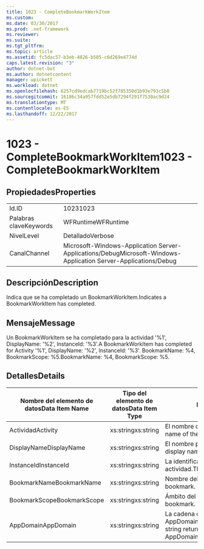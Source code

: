 ```yaml
---
title: 1023 - CompleteBookmarkWorkItem
ms.custom: 
ms.date: 03/30/2017
ms.prod: .net-framework
ms.reviewer: 
ms.suite: 
ms.tgt_pltfrm: 
ms.topic: article
ms.assetid: fc5dac57-b3eb-4826-b505-c6d269e4774d
caps.latest.revision: "3"
author: dotnet-bot
ms.author: dotnetcontent
manager: wpickett
ms.workload: dotnet
ms.openlocfilehash: 6257cd9edcab7719bc52f785350d1b93e793c5b8
ms.sourcegitcommit: 16186c34a957fdd52e5db7294f291f7530ac9d24
ms.translationtype: MT
ms.contentlocale: es-ES
ms.lasthandoff: 12/22/2017
---
```

# <a name="1023---completebookmarkworkitem"></a><span data-ttu-id="77a5b-102">1023 - CompleteBookmarkWorkItem</span><span class="sxs-lookup"><span data-stu-id="77a5b-102">1023 - CompleteBookmarkWorkItem</span></span>
## <a name="properties"></a><span data-ttu-id="77a5b-103">Propiedades</span><span class="sxs-lookup"><span data-stu-id="77a5b-103">Properties</span></span>  
  
|||  
|-|-|  
|<span data-ttu-id="77a5b-104">Id.</span><span class="sxs-lookup"><span data-stu-id="77a5b-104">ID</span></span>|<span data-ttu-id="77a5b-105">1023</span><span class="sxs-lookup"><span data-stu-id="77a5b-105">1023</span></span>|  
|<span data-ttu-id="77a5b-106">Palabras clave</span><span class="sxs-lookup"><span data-stu-id="77a5b-106">Keywords</span></span>|<span data-ttu-id="77a5b-107">WFRuntime</span><span class="sxs-lookup"><span data-stu-id="77a5b-107">WFRuntime</span></span>|  
|<span data-ttu-id="77a5b-108">Nivel</span><span class="sxs-lookup"><span data-stu-id="77a5b-108">Level</span></span>|<span data-ttu-id="77a5b-109">Detallado</span><span class="sxs-lookup"><span data-stu-id="77a5b-109">Verbose</span></span>|  
|<span data-ttu-id="77a5b-110">Canal</span><span class="sxs-lookup"><span data-stu-id="77a5b-110">Channel</span></span>|<span data-ttu-id="77a5b-111">Microsoft-Windows-Application Server-Applications/Debug</span><span class="sxs-lookup"><span data-stu-id="77a5b-111">Microsoft-Windows-Application Server-Applications/Debug</span></span>|  
  
## <a name="description"></a><span data-ttu-id="77a5b-112">Descripción</span><span class="sxs-lookup"><span data-stu-id="77a5b-112">Description</span></span>  
 <span data-ttu-id="77a5b-113">Indica que se ha completado un BookmarkWorkItem.</span><span class="sxs-lookup"><span data-stu-id="77a5b-113">Indicates a BookmarkWorkItem has completed.</span></span>  
  
## <a name="message"></a><span data-ttu-id="77a5b-114">Mensaje</span><span class="sxs-lookup"><span data-stu-id="77a5b-114">Message</span></span>  
 <span data-ttu-id="77a5b-115">Un BookmarkWorkItem se ha completado para la actividad '%1', DisplayName: '%2', InstanceId: '%3'.</span><span class="sxs-lookup"><span data-stu-id="77a5b-115">A BookmarkWorkItem has completed for Activity '%1', DisplayName: '%2', InstanceId: '%3'.</span></span> <span data-ttu-id="77a5b-116">BookmarkName: %4, BookmarkScope: %5.</span><span class="sxs-lookup"><span data-stu-id="77a5b-116">BookmarkName: %4, BookmarkScope: %5.</span></span>  
  
## <a name="details"></a><span data-ttu-id="77a5b-117">Detalles</span><span class="sxs-lookup"><span data-stu-id="77a5b-117">Details</span></span>  
  
|<span data-ttu-id="77a5b-118">Nombre del elemento de datos</span><span class="sxs-lookup"><span data-stu-id="77a5b-118">Data Item Name</span></span>|<span data-ttu-id="77a5b-119">Tipo del elemento de datos</span><span class="sxs-lookup"><span data-stu-id="77a5b-119">Data Item Type</span></span>|<span data-ttu-id="77a5b-120">Descripción</span><span class="sxs-lookup"><span data-stu-id="77a5b-120">Description</span></span>|  
|--------------------|--------------------|-----------------|  
|<span data-ttu-id="77a5b-121">Actividad</span><span class="sxs-lookup"><span data-stu-id="77a5b-121">Activity</span></span>|<span data-ttu-id="77a5b-122">xs:string</span><span class="sxs-lookup"><span data-stu-id="77a5b-122">xs:string</span></span>|<span data-ttu-id="77a5b-123">El nombre de tipo de la actividad.</span><span class="sxs-lookup"><span data-stu-id="77a5b-123">The type name of the activity.</span></span>|  
|<span data-ttu-id="77a5b-124">DisplayName</span><span class="sxs-lookup"><span data-stu-id="77a5b-124">DisplayName</span></span>|<span data-ttu-id="77a5b-125">xs:string</span><span class="sxs-lookup"><span data-stu-id="77a5b-125">xs:string</span></span>|<span data-ttu-id="77a5b-126">El nombre para mostrar de la actividad.</span><span class="sxs-lookup"><span data-stu-id="77a5b-126">The display name of the activity.</span></span>|  
|<span data-ttu-id="77a5b-127">InstanceId</span><span class="sxs-lookup"><span data-stu-id="77a5b-127">InstanceId</span></span>|<span data-ttu-id="77a5b-128">xs:string</span><span class="sxs-lookup"><span data-stu-id="77a5b-128">xs:string</span></span>|<span data-ttu-id="77a5b-129">La identificación de instancia de la actividad.</span><span class="sxs-lookup"><span data-stu-id="77a5b-129">The instance id of the activity.</span></span>|  
|<span data-ttu-id="77a5b-130">BookmarkName</span><span class="sxs-lookup"><span data-stu-id="77a5b-130">BookmarkName</span></span>|<span data-ttu-id="77a5b-131">xs:string</span><span class="sxs-lookup"><span data-stu-id="77a5b-131">xs:string</span></span>|<span data-ttu-id="77a5b-132">Nombre del marcador.</span><span class="sxs-lookup"><span data-stu-id="77a5b-132">The name of the bookmark.</span></span>|  
|<span data-ttu-id="77a5b-133">BookmarkScope</span><span class="sxs-lookup"><span data-stu-id="77a5b-133">BookmarkScope</span></span>|<span data-ttu-id="77a5b-134">xs:string</span><span class="sxs-lookup"><span data-stu-id="77a5b-134">xs:string</span></span>|<span data-ttu-id="77a5b-135">Ámbito del marcador.</span><span class="sxs-lookup"><span data-stu-id="77a5b-135">The scope of the bookmark.</span></span>|  
|<span data-ttu-id="77a5b-136">AppDomain</span><span class="sxs-lookup"><span data-stu-id="77a5b-136">AppDomain</span></span>|<span data-ttu-id="77a5b-137">xs:string</span><span class="sxs-lookup"><span data-stu-id="77a5b-137">xs:string</span></span>|<span data-ttu-id="77a5b-138">La cadena devuelta por AppDomain.CurrentDomain.FriendlyName.</span><span class="sxs-lookup"><span data-stu-id="77a5b-138">The string returned by AppDomain.CurrentDomain.FriendlyName.</span></span>|
